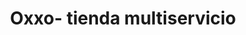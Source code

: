 ---
title: "Oxxo- tienda multiservicio"
url: /aguascalientes/oxxo-tienda-multiservicio/
shop: supermercado
---